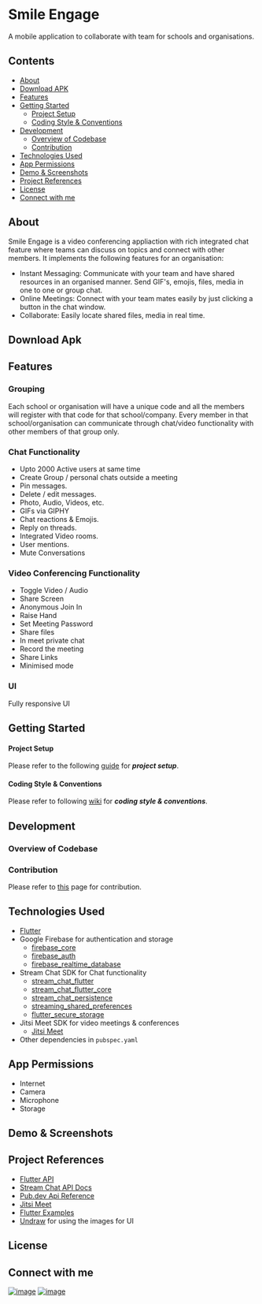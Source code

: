 # Smile Engage

A mobile application to collaborate with team for schools and organisations.

## Contents
- [About](https://github.com/payalmangla17/smile_engage/#about)
- [Download APK](https://github.com/payalmangla17/smile_engage/#download_apk)
- [Features](https://github.com/payalmangla17/smile_engage/#features)
- [Getting Started](https://github.com/payalmangla17/smile_engage/#getting_started)
    - [Project Setup](https://github.com/payalmangla17/smile_engage/#started)
    - [Coding Style & Conventions](https://github.com/payalmangla17/smile_engage/#coding_style)
- [Development](https://github.com/payalmangla17/smile_engage/#development)
    - [Overview of Codebase](https://github.com/payalmangla17/smile_engage/#codebase)
    - [Contribution](https://github.com/payalmangla17/smile_engage/#contribution)
- [Technologies Used](https://github.com/payalmangla17/smile_engage/#tech_used)
- [App Permissions](https://github.com/payalmangla17/smile_engage/#permissions)
- [Demo & Screenshots](https://github.com/payalmangla17/smile_engage/#demo)
- [Project References](https://github.com/payalmangla17/smile_engage/#references)
- [License](https://github.com/payalmangla17/smile_engage/#license)
- [Connect with me](https://github.com/payalmangla17/smile_engage/#profile)

## About

Smile Engage is a video conferencing appliaction with rich integrated chat feature where teams can discuss on topics and connect with other members.
It implements the following features for an organisation:
  - Instant Messaging:
    Communicate with your team and have shared resources in an organised manner. Send GIF's, emojis, files, media in one to one or group chat.
  - Online Meetings:
    Connect with your team mates easily by just clicking a button in the chat window.
  - Collaborate:
    Easily locate shared files, media in real time.
    
## Download Apk
## Features
### Grouping
Each school or organisation will have a unique code and all the members will register with that code for that school/company. Every member in that school/organisation can communicate through chat/video functionality with other members of that group only.

### Chat Functionality
- Upto 2000 Active users at same time
- Create Group / personal chats outside a meeting
- Pin messages.
- Delete / edit messages.
- Photo, Audio, Videos, etc.
- GIFs via GIPHY
- Chat reactions & Emojis.
- Reply on threads.
- Integrated Video rooms.
- User mentions.
- Mute Conversations

### Video Conferencing Functionality
- Toggle Video / Audio
- Share Screen
- Anonymous Join In
- Raise Hand
- Set Meeting Password
- Share files
- In meet private chat
- Record the meeting
- Share Links
- Minimised mode

### UI
Fully responsive UI

## Getting Started
#### Project Setup
Please refer to the following [guide](https://github.com/payalmangla17/smile_engage/wiki) for **_project setup_**.
#### Coding Style & Conventions
Please refer to following [wiki](https://github.com/payalmangla17/smile_engage/wiki/#coding) for **_coding style & conventions_**.

## Development
### Overview of Codebase
### Contribution
Please refer to [this](https://github.com/payalmangla17/smile_engage/wiki/Contribute) page for contribution.

## Technologies Used
- [Flutter](https://flutter.dev/)
- Google Firebase for authentication and storage
    - [firebase_core](https://pub.dev/packages/firebase_core)
    - [firebase_auth](https://pub.dev/packages/firebase_auth)
    - [firebase_realtime_database](https://pub.dev/packages/firebase_database)
- Stream Chat SDK for Chat functionality
    - [stream_chat_flutter](https://pub.dev/packages/stream_chat_flutter)
    - [stream_chat_flutter_core](https://pub.dev/packages/stream_chat_flutter_core)
    - [stream_chat_persistence](https://pub.dev/packages/stream_chat_persistence)
    - [streaming_shared_preferences](https://pub.dev/packages/streaming_shared_preferences)
    - [flutter_secure_storage](https://pub.dev/packages/flutter_secure_storage)
- Jitsi Meet SDK for video meetings & conferences
    - [Jitsi Meet](https://pub.dev/packages/jitsi_meet)
- Other dependencies in ```pubspec.yaml```

## App Permissions
- Internet
- Camera
- Microphone
- Storage

## Demo & Screenshots

## Project References
- [Flutter API](https://api.flutter.dev/index.html)
- [Stream Chat API Docs](https://getstream.io/chat/docs/flutter-dart/)
- [Pub.dev Api Reference](https://pub.dev/)
- [Jitsi Meet](https://pub.dev/packages/jitsi_meet)
- [Flutter Examples](https://github.com/GetStream/flutter-samples)
- [Undraw](https://undraw.co/) for using the images for UI

## License

## Connect with me
[![image](https://img.shields.io/badge/LinkedIn-0077B5?style=for-the-badge&logo=linkedin&logoColor=white)](https://www.linkedin.com/in/payal-mangla/) [![image](https://img.shields.io/badge/GitHub-100000?style=for-the-badge&logo=github&logoColor=white)](https://github.com/payalmangla17)



  

